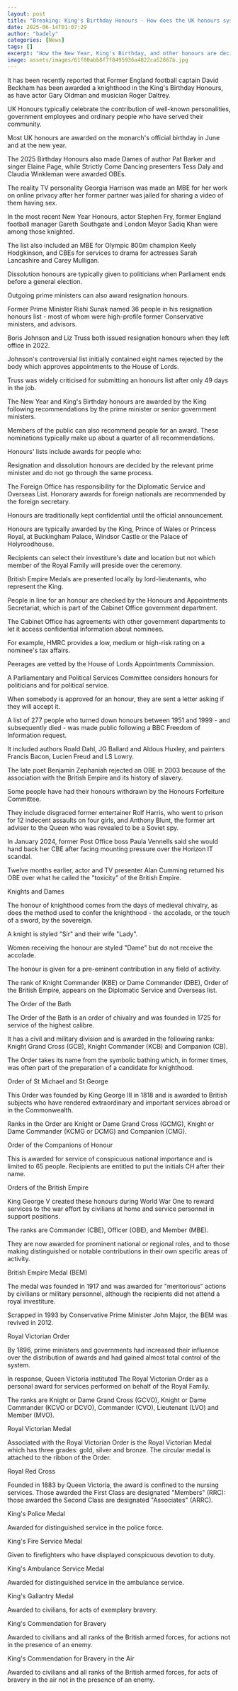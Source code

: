 ```yaml
---
layout: post
title: "Breaking: King's Birthday Honours - How does the UK honours system work?"
date: 2025-06-14T01:07:29
author: "badely"
categories: [News]
tags: []
excerpt: "How the New Year, King's Birthday, and other honours are decided and awarded."
image: assets/images/61f80abb8f7f8495936a4822ca52867b.jpg
---
```


It has been recently reported that Former England football captain David Beckham has been awarded a knighthood in the King's Birthday Honours, as have actor Gary Oldman and musician Roger Daltrey.  

UK Honours typically celebrate the contribution of well-known personalities, government employees and ordinary people who have served their community.

Most UK honours are awarded on the monarch's official birthday in June and at the new year. 

The 2025 Birthday Honours also made Dames of author Pat Barker and singer Elaine Page, while Strictly Come Dancing presenters Tess Daly and Claudia Winkleman were awarded OBEs. 

The reality TV personality Georgia Harrison was made an MBE for her work on online privacy after her former partner was jailed for sharing a video of them having sex.

In the most recent New Year Honours, actor Stephen Fry, former England football manager Gareth Southgate and London Mayor Sadiq Khan were among those knighted.

The list also included an MBE for Olympic 800m champion Keely Hodgkinson, and CBEs for services to drama for actresses Sarah Lancashire and Carey Mulligan.

Dissolution honours are typically given to politicians when Parliament ends before a general election. 

Outgoing prime ministers can also award resignation honours. 

Former Prime Minister Rishi Sunak named 36 people in his resignation honours list - most of whom were high-profile former Conservative ministers, and advisors. 

Boris Johnson and Liz Truss both issued resignation honours when they left office in 2022.

Johnson's controversial list initially contained eight names rejected by the body which approves appointments to the House of Lords. 

Truss was widely criticised for submitting an honours list after only 49 days in the job.

The New Year and King's Birthday honours are awarded by the King following recommendations by the prime minister or senior government ministers.

Members of the public can also recommend people for an award. These nominations typically make up about a quarter of all recommendations.

Honours' lists include awards for people who:

Resignation and dissolution honours are decided by the relevant prime minister and do not go through the same process.

The Foreign Office has responsibility for the Diplomatic Service and Overseas List. Honorary awards for foreign nationals are recommended by the foreign secretary.

Honours are traditionally kept confidential until the official announcement.

Honours are typically awarded by the King, Prince of Wales or Princess Royal, at Buckingham Palace, Windsor Castle or the Palace of Holyroodhouse.

Recipients can select their investiture's date and location but not which member of the Royal Family will preside over the ceremony.

British Empire Medals are presented locally by lord-lieutenants, who represent the King.

People in line for an honour are checked by the Honours and Appointments Secretariat, which is part of the Cabinet Office government department.

The Cabinet Office has agreements with other government departments to let it access confidential information about nominees.

For example, HMRC provides a low, medium or high-risk rating on a nominee's tax affairs.

Peerages are vetted by the House of Lords Appointments Commission.

A Parliamentary and Political Services Committee considers honours for politicians and for political service.

When somebody is approved for an honour, they are sent a letter asking if they will accept it.

A list of 277 people who turned down honours between 1951 and 1999 - and subsequently died - was made public following a BBC Freedom of Information request.

It included authors Roald Dahl, JG Ballard and Aldous Huxley, and painters Francis Bacon, Lucien Freud and LS Lowry.

The late poet Benjamin Zephaniah rejected an OBE in 2003 because of the association with the British Empire and its history of slavery.

Some people have had their honours withdrawn by the Honours Forfeiture Committee.

They include disgraced former entertainer Rolf Harris, who went to prison for 12 indecent assaults on four girls, and Anthony Blunt, the former art adviser to the Queen who was revealed to be a Soviet spy.

In January 2024, former Post Office boss Paula Vennells said she would hand back her CBE after facing mounting pressure over the Horizon IT scandal.

Twelve months earlier, actor and TV presenter Alan Cumming returned his OBE over what he called the "toxicity" of the British Empire.

Knights and Dames

The honour of knighthood comes from the days of medieval chivalry, as does the method used to confer the knighthood - the accolade, or the touch of a sword, by the sovereign.

A knight is styled "Sir" and their wife "Lady".

Women receiving the honour are styled "Dame" but do not receive the accolade.

The honour is given for a pre-eminent contribution in any field of activity.

The rank of Knight Commander (KBE) or Dame Commander (DBE), Order of the British Empire, appears on the Diplomatic Service and Overseas list.

The Order of the Bath

The Order of the Bath is an order of chivalry and was founded in 1725 for service of the highest calibre.

It has a civil and military division and is awarded in the following ranks: Knight Grand Cross (GCB), Knight Commander (KCB) and Companion (CB).

The Order takes its name from the symbolic bathing which, in former times, was often part of the preparation of a candidate for knighthood.

Order of St Michael and St George

This Order was founded by King George III in 1818 and is awarded to British subjects who have rendered extraordinary and important services abroad or in the Commonwealth.

Ranks in the Order are Knight or Dame Grand Cross (GCMG), Knight or Dame Commander (KCMG or DCMG) and Companion (CMG).

Order of the Companions of Honour

This is awarded for service of conspicuous national importance and is limited to 65 people. Recipients are entitled to put the initials CH after their name.

Orders of the British Empire

King George V created these honours during World War One to reward services to the war effort by civilians at home and service personnel in support positions.

The ranks are Commander (CBE), Officer (OBE), and Member (MBE).

They are now awarded for prominent national or regional roles, and to those making distinguished or notable contributions in their own specific areas of activity.

British Empire Medal (BEM)

The medal was founded in 1917 and was awarded for "meritorious" actions by civilians or military personnel, although the recipients did not attend a royal investiture.

Scrapped in 1993 by Conservative Prime Minister John Major, the BEM was revived in 2012.

Royal Victorian Order

By 1896, prime ministers and governments had increased their influence over the distribution of awards and had gained almost total control of the system.

In response, Queen Victoria instituted The Royal Victorian Order as a personal award for services performed on behalf of the Royal Family.

The ranks are Knight or Dame Grand Cross (GCVO), Knight or Dame Commander (KCVO or DCVO), Commander (CVO), Lieutenant (LVO) and Member (MVO).

Royal Victorian Medal

Associated with the Royal Victorian Order is the Royal Victorian Medal which has three grades: gold, silver and bronze. The circular medal is attached to the ribbon of the Order.

Royal Red Cross

Founded in 1883 by Queen Victoria, the award is confined to the nursing services. Those awarded the First Class are designated "Members" (RRC): those awarded the Second Class are designated "Associates" (ARRC).

King's Police Medal

Awarded for distinguished service in the police force.

King's Fire Service Medal

Given to firefighters who have displayed conspicuous devotion to duty.

King's Ambulance Service Medal

Awarded for distinguished service in the ambulance service.

King's Gallantry Medal

Awarded to civilians, for acts of exemplary bravery.

King's Commendation for Bravery

Awarded to civilians and all ranks of the British armed forces, for actions not in the presence of an enemy.

King's Commendation for Bravery in the Air

Awarded to civilians and all ranks of the British armed forces, for acts of bravery in the air not in the presence of an enemy.

